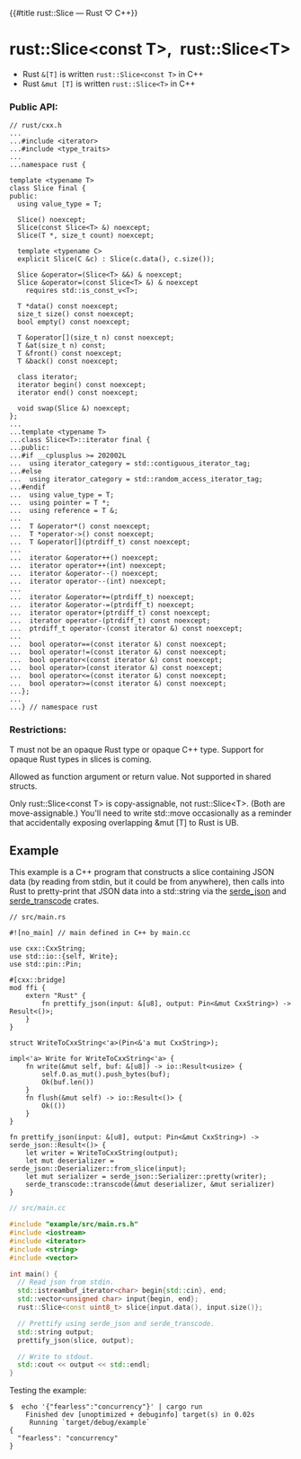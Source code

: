 {{#title rust::Slice<T> — Rust ♡ C++}}
# rust::Slice\<const T\>,&ensp;rust::Slice\<T\>

- Rust `&[T]` is written `rust::Slice<const T>` in C++
- Rust `&mut [T]` is written `rust::Slice<T>` in C++

### Public API:

```cpp,hidelines=...
// rust/cxx.h
...
...#include <iterator>
...#include <type_traits>
...
...namespace rust {

template <typename T>
class Slice final {
public:
  using value_type = T;

  Slice() noexcept;
  Slice(const Slice<T> &) noexcept;
  Slice(T *, size_t count) noexcept;

  template <typename C>
  explicit Slice(C &c) : Slice(c.data(), c.size());

  Slice &operator=(Slice<T> &&) & noexcept;
  Slice &operator=(const Slice<T> &) & noexcept
    requires std::is_const_v<T>;

  T *data() const noexcept;
  size_t size() const noexcept;
  bool empty() const noexcept;

  T &operator[](size_t n) const noexcept;
  T &at(size_t n) const;
  T &front() const noexcept;
  T &back() const noexcept;

  class iterator;
  iterator begin() const noexcept;
  iterator end() const noexcept;

  void swap(Slice &) noexcept;
};
...
...template <typename T>
...class Slice<T>::iterator final {
...public:
...#if __cplusplus >= 202002L
...  using iterator_category = std::contiguous_iterator_tag;
...#else
...  using iterator_category = std::random_access_iterator_tag;
...#endif
...  using value_type = T;
...  using pointer = T *;
...  using reference = T &;
...
...  T &operator*() const noexcept;
...  T *operator->() const noexcept;
...  T &operator[](ptrdiff_t) const noexcept;
...
...  iterator &operator++() noexcept;
...  iterator operator++(int) noexcept;
...  iterator &operator--() noexcept;
...  iterator operator--(int) noexcept;
...
...  iterator &operator+=(ptrdiff_t) noexcept;
...  iterator &operator-=(ptrdiff_t) noexcept;
...  iterator operator+(ptrdiff_t) const noexcept;
...  iterator operator-(ptrdiff_t) const noexcept;
...  ptrdiff_t operator-(const iterator &) const noexcept;
...
...  bool operator==(const iterator &) const noexcept;
...  bool operator!=(const iterator &) const noexcept;
...  bool operator<(const iterator &) const noexcept;
...  bool operator>(const iterator &) const noexcept;
...  bool operator<=(const iterator &) const noexcept;
...  bool operator>=(const iterator &) const noexcept;
...};
...
...} // namespace rust
```

### Restrictions:

T must not be an opaque Rust type or opaque C++ type. Support for opaque Rust
types in slices is coming.

Allowed as function argument or return value. Not supported in shared structs.

Only rust::Slice\<const T\> is copy-assignable, not rust::Slice\<T\>. (Both are
move-assignable.) You'll need to write std::move occasionally as a reminder that
accidentally exposing overlapping &amp;mut \[T\] to Rust is UB.

## Example

This example is a C++ program that constructs a slice containing JSON data (by
reading from stdin, but it could be from anywhere), then calls into Rust to
pretty-print that JSON data into a std::string via the [serde_json] and
[serde_transcode] crates.

[serde_json]: https://github.com/serde-rs/json
[serde_transcode]: https://github.com/sfackler/serde-transcode

```rust,noplayground
// src/main.rs

#![no_main] // main defined in C++ by main.cc

use cxx::CxxString;
use std::io::{self, Write};
use std::pin::Pin;

#[cxx::bridge]
mod ffi {
    extern "Rust" {
        fn prettify_json(input: &[u8], output: Pin<&mut CxxString>) -> Result<()>;
    }
}

struct WriteToCxxString<'a>(Pin<&'a mut CxxString>);

impl<'a> Write for WriteToCxxString<'a> {
    fn write(&mut self, buf: &[u8]) -> io::Result<usize> {
        self.0.as_mut().push_bytes(buf);
        Ok(buf.len())
    }
    fn flush(&mut self) -> io::Result<()> {
        Ok(())
    }
}

fn prettify_json(input: &[u8], output: Pin<&mut CxxString>) -> serde_json::Result<()> {
    let writer = WriteToCxxString(output);
    let mut deserializer = serde_json::Deserializer::from_slice(input);
    let mut serializer = serde_json::Serializer::pretty(writer);
    serde_transcode::transcode(&mut deserializer, &mut serializer)
}
```

```cpp
// src/main.cc

#include "example/src/main.rs.h"
#include <iostream>
#include <iterator>
#include <string>
#include <vector>

int main() {
  // Read json from stdin.
  std::istreambuf_iterator<char> begin{std::cin}, end;
  std::vector<unsigned char> input{begin, end};
  rust::Slice<const uint8_t> slice{input.data(), input.size()};

  // Prettify using serde_json and serde_transcode.
  std::string output;
  prettify_json(slice, output);

  // Write to stdout.
  std::cout << output << std::endl;
}
```

Testing the example:

```console
$  echo '{"fearless":"concurrency"}' | cargo run
    Finished dev [unoptimized + debuginfo] target(s) in 0.02s
     Running `target/debug/example`
{
  "fearless": "concurrency"
}
```
